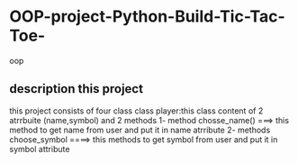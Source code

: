 # OOP-project-Python-Build-Tic-Tac-Toe-
oop


  ## description this project 
  this project consists of four class 
  class player:this class content of 2 atrrbuite (name,symbol) and 2 methods
  1- method chosse_name() ===> this method to get name from user and put it in name atrribute 
  2- methods choose_symbol ====> this methods to get symbol from user and put it in symbol attribute 
